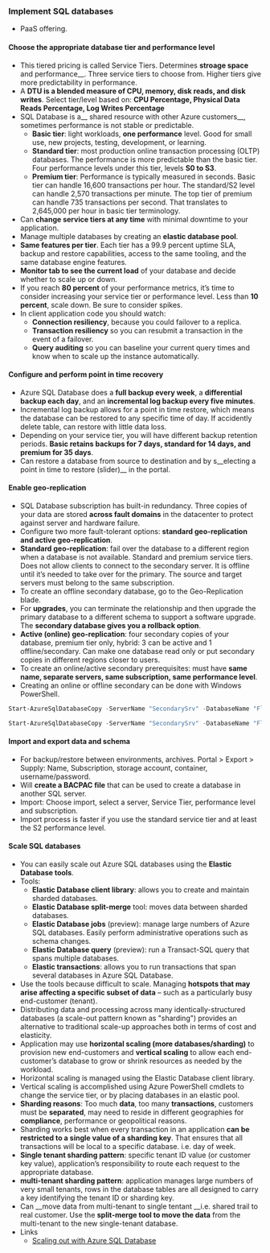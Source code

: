 ### Implement SQL databases
  * PaaS offering.

#### Choose the appropriate database tier and performance level
  * This tiered pricing is called Service Tiers. Determines __stroage space__ and performance__. Three service tiers to choose from. Higher tiers give more predictability in performance.
  * A __DTU is a blended measure of CPU, memory, disk reads, and disk writes__. Select tier/level based on: __CPU Percentage, Physical Data Reads Percentage, Log Writes Percentage__
  * SQL Database is a__ shared resource with other Azure customers__, sometimes performance is not stable or predictable.
    - __Basic tier__: light workloads, __one performance__ level. Good for small use, new projects, testing, development, or learning.
    - __Standard tier__: most production online transaction processing (OLTP) databases. The performance is more predictable than the basic tier. Four performance levels under this tier, levels __S0 to S3__.
    - __Premium tier__: Performance is typically measured in seconds. Basic tier can handle 16,600 transactions per hour. The standard/S2 level can handle 2,570 transactions per minute. The top tier of premium can handle 735 transactions per second. That translates to 2,645,000 per hour in basic tier terminology.
  * Can __change service tiers at any time__ with minimal downtime to your application.
  * Manage multiple databases by creating an __elastic database pool__.
  * __Same features per tier__. Each tier has a 99.9 percent uptime SLA, backup and restore capabilities, access to the same tooling, and the same database engine features.
  * __Monitor tab to see the current load__ of your database and decide whether to scale up or down.
  * If you reach __80 percent__ of your performance metrics, it’s time to consider increasing your service tier or performance level. Less than __10 percent__, scale down. Be sure to consider spikes.
  * In client application code you should watch:
    - __Connection resiliency__, because you could failover to a replica.
    - __Transaction resiliency__ so you can resubmit a transaction in the event of a failover.
    - __Query auditing__ so you can baseline your current query times and know when to scale up the instance automatically.

#### Configure and perform point in time recovery
  * Azure SQL Database does a __full backup every week__, a __differential backup each day__, and an __incremental log backup every five minutes__.
  * Incremental log backup allows for a point in time restore, which means the database can be restored to any specific time of day. If accidently delete table, can restore with little data loss.
  * Depending on your service tier, you will have different backup retention periods. __Basic retains backups for 7 days, standard for 14 days, and premium for 35 days__.
  * Can restore a database from source to destination and by s__electing a point in time to restore (slider)__ in the portal.

#### Enable geo-replication
  * SQL Database subscription has built-in redundancy. Three copies of your data are stored __across fault domains__ in the datacenter to protect against server and hardware failure.
  * Configure two more fault-tolerant options: __standard geo-replication and active geo-replication__.
  * __Standard geo-replication__: fail over the database to a different region when a database is not available. Standard and premium service tiers. Does not allow clients to connect to the secondary server. It is offline until it’s needed to take over for the primary. The source and target servers must belong to the same subscription.
  * To create an offline secondary database, go to the Geo-Replication blade. 
  * For __upgrades__, you can terminate the relationship and then upgrade the primary database to a different schema to support a software upgrade. The __secondary database gives you a rollback option__.
  * __Active (online) geo-replication__: four secondary copies of your database, premium tier only, hybrid: 3 can be active and 1 offline/secondary. Can make one database read only or put secondary copies in different regions closer to users.
  * To create an online/active secondary prerequisites: must have __same name, separate servers, same subscription, same performance level__.
  * Creating an online or offline secondary can be done with Windows PowerShell.

  ```powershell
  Start-AzureSqlDatabaseCopy -ServerName "SecondarySrv" -DatabaseName "Flashcards" -PartnerServer "NewServer" –ContinuousCopy  # active/online

  Start-AzureSqlDatabaseCopy -ServerName "SecondarySrv" -DatabaseName "Flashcards" -PartnerServer "NewServer" –ContinuousCopy -OfflineSecondary   # offline
  ```

#### Import and export data and schema
  * For backup/restore between environments, archives.  Portal > Export > Supply: Name, Subscription, storage account, container, username/password.
  * Will __create a BACPAC file__ that can be used to create a database in another SQL server.
  * Import: Choose import, select a server, Service Tier, performance level and subscription.
  * Import process is faster if you use the standard service tier and at least the S2 performance level.

#### Scale SQL databases
  * You can easily scale out Azure SQL databases using the __Elastic Database tools__.  
  * Tools:
    - __Elastic Database client library__: allows you to create and maintain sharded databases.
    - __Elastic Database split-merge__ tool: moves data between sharded databases. 
    - __Elastic Database jobs__ (preview): manage large numbers of Azure SQL databases. Easily perform administrative operations such as schema changes.
    - __Elastic Database query__ (preview): run a Transact-SQL query that spans multiple databases.
    - __Elastic transactions__: allows you to run transactions that span several databases in Azure SQL Database.
  * Use the tools because difficult to scale. Managing __hotspots that may arise affecting a specific subset of data__ – such as a particularly busy end-customer (tenant).
  * Distributing data and processing across many identically-structured databases (a scale-out pattern known as "sharding") provides an alternative to traditional scale-up approaches both in terms of cost and elasticity.
  * Application may use __horizontal scaling (more databases/sharding)__ to provision new end-customers and __vertical scaling__ to allow each end-customer’s database to grow or shrink resources as needed by the workload.
  * Horizontal scaling is managed using the Elastic Database client library.
  * Vertical scaling is accomplished using Azure PowerShell cmdlets to change the service tier, or by placing databases in an elastic pool.
  * __Sharding reasons__: Too much __data__, too many __transactions__, customers must be __separated__, may need to reside in different geographies for __compliance__, performance or geopolitical reasons.
  * Sharding works best when every transaction in an application __can be restricted to a single value of a sharding key__. That ensures that all transactions will be local to a specific database. i.e. day of week.
  * __Single tenant sharding pattern__: specific tenant ID value (or customer key value), application’s responsibility to route each request to the appropriate database.
  * __multi-tenant sharding pattern__: application manages large numbers of very small tenants, rows in the database tables are all designed to carry a key identifying the tenant ID or sharding key.
  * Can __move data from multi-tenant to single tentant __i.e. shared trail to real customer. Use the __split-merge tool to move the data__ from the multi-tenant to the new single-tenant database.
  * Links
    - [Scaling out with Azure SQL Database](https://azure.microsoft.com/en-us/documentation/articles/sql-database-elastic-scale-introduction/)


